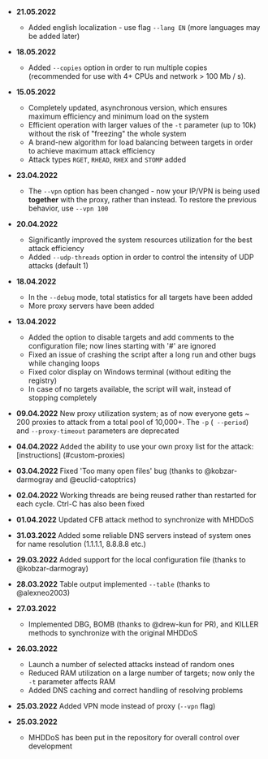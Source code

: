 - **21.05.2022**
  - Added english localization - use flag `--lang EN` (more languages may be added later)

- **18.05.2022**
  - Added `--copies` option in order to run multiple copies (recommended for use with 4+ CPUs and network > 100 Mb / s).

- **15.05.2022**
  - Completely updated, asynchronous version, which ensures maximum efficiency and minimum load on the system
  - Efficient operation with larger values of the `-t` parameter (up to 10k) without the risk of "freezing" the whole system
  - A brand-new algorithm for load balancing between targets in order to achieve maximum attack efficiency
  - Attack types `RGET`, `RHEAD`, `RHEX` and `STOMP` added

- **23.04.2022** 
  - The `--vpn` option has been changed - now your IP/VPN is being used **together** with the proxy, rather than instead. To restore the previous behavior, use `--vpn 100`
- **20.04.2022**
  - Significantly improved the system resources utilization for the best attack efficiency
  - Added `--udp-threads` option in order to control the intensity of UDP attacks (default 1)
- **18.04.2022** 
  - In the `--debug` mode, total statistics for all targets have been added
  - More proxy servers have been added
- **13.04.2022** 
  - Added the option to disable targets and add comments to the configuration file; now lines starting with '#' are ignored
  - Fixed an issue of crashing the script after a long run and other bugs while changing loops
  - Fixed color display on Windows terminal (without editing the registry)
  - In case of no targets available, the script will wait, instead of stopping completely
- **09.04.2022** New proxy utilization system; as of now everyone gets ~ 200 proxies to attack from a total pool of 10,000+. The `-p` (` --period`) and `--proxy-timeout` parameters are deprecated
- **04.04.2022** Added the ability to use your own proxy list for the attack: [instructions] (#custom-proxies)
- **03.04.2022** Fixed 'Too many open files' bug (thanks to @kobzar-darmogray and @euclid-catoptrics)
- **02.04.2022** Working threads are being reused rather than restarted for each cycle. Ctrl-C has also been fixed
- **01.04.2022** Updated CFB attack method to synchronize with MHDDoS
- **31.03.2022** Added some reliable DNS servers instead of system ones for name resolution (1.1.1.1, 8.8.8.8 etc.)
- **29.03.2022** Added support for the local configuration file (thanks to @kobzar-darmogray)
- **28.03.2022** Table output implemented `--table` (thanks to @alexneo2003)
- **27.03.2022**
    - Implemented DBG, BOMB (thanks to @drew-kun for PR), and KILLER methods to synchronize with the original MHDDoS
- **26.03.2022**
    - Launch a number of selected attacks instead of random ones
    - Reduced RAM utilization on a large number of targets; now only the `-t` parameter affects RAM
    - Added DNS caching and correct handling of resolving problems
- **25.03.2022** Added VPN mode instead of proxy (`--vpn` flag)
- **25.03.2022** 
  - MHDDoS has been put in the repository for overall control over development
